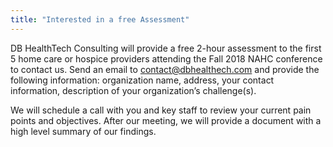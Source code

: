 ```yaml
---
title: "Interested in a free Assessment"
---
```





 

DB HealthTech Consulting will provide a free 2-hour assessment to the first 5 home care or hospice providers attending the Fall 2018 NAHC conference to contact us. Send an email to contact@dbhealthech.com and provide the following information:
organization name,
address,
your contact information,
description of your organization’s challenge(s).

We will schedule a call with you and key staff to review your current pain points and objectives. After our meeting, we will provide a document with a high level summary of our findings.
